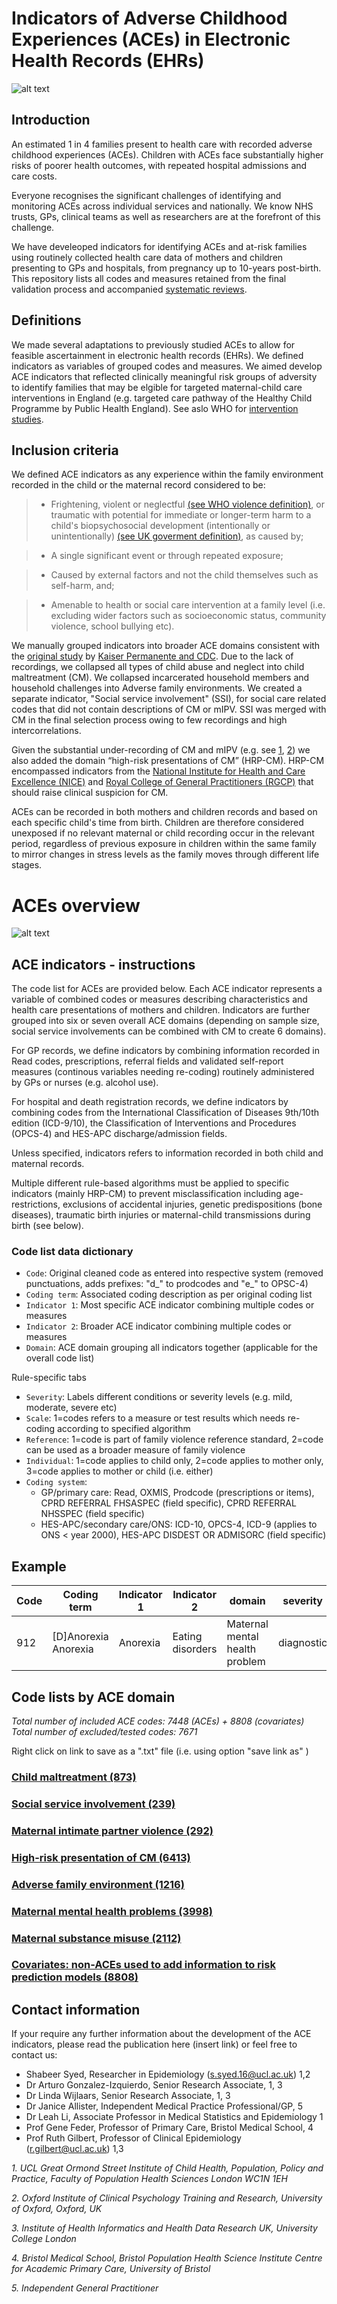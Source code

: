
# Indicators of Adverse Childhood Experiences (ACEs) in Electronic Health Records (EHRs)


![alt text](https://github.com/shabeer-syed/ACEs/raw/main/intro%20logo.png "UCL ICH")

## Introduction
An estimated 1 in 4 families present to health care with recorded adverse childhood experiences (ACEs). Children with ACEs face substantially higher risks of poorer health outcomes, with repeated hospital admissions and care costs.

Everyone recognises the  significant challenges of identifying and monitoring ACEs across individual services and nationally.
We know NHS trusts, GPs, clinical teams as well as researchers are at the forefront of this challenge.

We have develeoped indicators for identifying ACEs and at-risk families using routinely collected health care data of mothers and children presenting to GPs and hospitals, from pregnancy up to 10-years post-birth. This repository lists all codes and measures retained from the final validation process and accompanied [systematic reviews](https://adc.bmj.com/content/106/1/44.info).


## Definitions
We made several adaptations to previously studied ACEs to allow for feasible ascertainment in electronic health records (EHRs). We defined indicators as variables of grouped codes and measures. We aimed develop ACE indicators that reflected clinically meaningful risk groups of adversity to identify families that may be elgible for targeted maternal-child care interventions in England (e.g. targeted care pathway of the Healthy Child Programme by Public Health England). See aslo WHO for [intervention studies](https://www.who.int/teams/social-determinants-of-health/violence-prevention/global-status-report-on-violence-against-children-2020).

## Inclusion criteria

We defined ACE indicators as any experience within the family environment recorded in the child or the maternal record considered to be:

> * Frightening, violent or neglectful [(see WHO violence definition)](https://www.who.int/violence_injury_prevention/violence/world_report/en/summary_en.pdf), or traumatic with potential for immediate or longer-term harm to a child's biopsychosocial development (intentionally or unintentionally) [(see UK goverment definition)](https://assets.publishing.service.gov.uk/government/uploads/system/uploads/attachment_data/file/942454/Working_together_to_safeguard_children_inter_agency_guidance.pdf), as caused by;

> * A single significant event or through repeated exposure;

> * Caused by external factors and not the child themselves such as self-harm, and;

> * Amenable to health or social care intervention at a family level (i.e. excluding wider factors such as socioeconomic status, community violence, school bullying etc).

We manually grouped indicators into broader ACE domains consistent with the [original study](https://www.ajpmonline.org/article/S0749-3797(98)00017-8/fulltext) by [Kaiser Permanente and CDC](https://www.cdc.gov/violenceprevention/aces/index.html).  Due to the lack of recordings, we collapsed all types of child abuse and neglect into child maltreatment (CM). We collapsed incarcerated household members and household challenges into Adverse family environments.  We created a separate indicator, "Social service involvement" (SSI), for social care related codes that did not contain descriptions of CM or mIPV. SSI was merged with CM in the final selection process owing to few recordings and high intercorrelations.

Given the substantial under-recording of CM and mIPV (e.g. see [1](https://www.cambridge.org/core/journals/the-british-journal-of-psychiatry/article/barriers-and-facilitators-of-disclosures-of-domestic-violence-by-mental-health-service-users-qualitative-study/7A690CCBC0322D045442549A5FA3C4CF), [2](https://bjgp.org/content/67/659/e437.long)) we also added the domain “high-risk presentations of CM” (HRP-CM). HRP-CM encompassed indicators from the [National Institute for Health and Care Excellence (NICE)](https://www.nice.org.uk/guidance/cg89/chapter/1-Guidance) and [Royal College of General Practitioners (RGCP)](https://www.rcgp.org.uk/clinical-and-research/resources/toolkits/child-safeguarding-toolkit.aspx) that should raise clinical suspicion for CM.

ACEs can be recorded in both mothers and children records and based on each specific child's time from birth. Children are therefore considered unexposed if no relevant maternal or child recording occur in the relevant period, regardless of previous exposure in children within the same family to mirror changes in stress levels as the family moves through different life stages.

# ACEs overview
![alt text](https://github.com/shabeer-syed/ACEs/blob/main/domains.png?raw=true "Domains")

## ACE indicators - instructions 
The code list for ACEs are provided below.
Each ACE indicator represents a variable of combined codes or measures describing characteristics and health care presentations of mothers and children. Indicators are further grouped into six or seven overall ACE domains (depending on sample size, social service involvements can be combined with CM to create 6 domains).

For GP records, we define indicators by combining information recorded in Read codes, prescriptions, referral fields and validated self-report measures (continous variables needing re-coding) routinely administered by GPs or nurses (e.g. alcohol use).

For hospital and death registration records, we define indicators by combining codes from the International Classification of Diseases 9th/10th edition (ICD-9/10), the Classification of Interventions and Procedures (OPCS-4) and HES-APC discharge/admission fields.

Unless specified, indicators refers to information recorded in both child and maternal records.

Multiple different rule-based algorithms must be applied to specific indicators (mainly HRP-CM) to prevent misclassification including age-restrictions, exclusions of accidental injuries, genetic predispositions (bone diseases), traumatic birth injuries or maternal-child transmissions during birth (see below).


### Code list data dictionary

*  `Code`: Original cleaned code as entered into respective system (removed punctuations, adds prefixes: "d_" to prodcodes and "e_" to OPSC-4)
*  `Coding term`: Associated coding description as per original coding list
*  `Indicator 1`: Most specific ACE indicator combining multiple codes or measures
*  `Indicator 2`: Broader ACE indicator combining multiple codes or measures
*  `Domain`: ACE domain grouping all indicators together (applicable for the overall code list)

Rule-specific tabs
*  `Severity`: Labels different conditions or severity levels (e.g. mild, moderate, severe etc)
*  `Scale`: 1=codes refers to a measure or test results which needs re-coding according to specified algorithm
*  `Reference`: 1=code is part of family violence reference standard, 2=code can be used as a broader measure of family violence 
*  `Individual`: 1=code applies to child only, 2=code applies to mother only, 3=code applies to mother or child (i.e. either)
*  `Coding system`: 
    -  GP/primary care: Read, OXMIS, Prodcode (prescriptions or items), CPRD REFERRAL FHSASPEC (field specific), CPRD REFERRAL NHSSPEC (field specific)
    -  HES-APC/secondary care/ONS: ICD-10, OPCS-4, ICD-9 (applies to ONS < year 2000), HES-APC DISDEST OR ADMISORC (field specific)


## Example

| Code | Coding  term  | Indicator 1 | Indicator 2 |  domain | severity | scale | reference | individual | coding system |
| --- | --- | --- | --- | --- | --- | --- | --- | --- | --- |
| 912 | [D]Anorexia	Anorexia | Anorexia | Eating disorders | Maternal mental health problem | diagnostic |  |  | 2 | Read | 

## Code lists by ACE domain
*Total number of included ACE codes: 7448 (ACEs) + 8808 (covariates)*
*Total number of excluded/tested codes: 7671*

Right click on link to save as a ".txt" file (i.e. using option "save link as" )

### [Child maltreatment (873)](https://raw.githubusercontent.com/shabeer-syed/ACEs/code-lists/cm.txt)
### [Social service involvement (239)](https://raw.githubusercontent.com/shabeer-syed/ACEs/code-lists/SSI.txt)
### [Maternal intimate partner violence (292)](https://raw.githubusercontent.com/shabeer-syed/ACEs/code-lists/mIPV.txt)
### [High-risk presentation of CM (6413)](https://raw.githubusercontent.com/shabeer-syed/ACEs/code-lists/HRP-CM.txt)

### [Adverse family environment (1216)](https://raw.githubusercontent.com/shabeer-syed/ACEs/code-lists/AFE.txt)
### [Maternal mental health problems (3998)](https://raw.githubusercontent.com/shabeer-syed/ACEs/code-lists/mMHPs.txt)
### [Maternal substance misuse (2112)](https://raw.githubusercontent.com/shabeer-syed/ACEs/code-lists/MSM.txt)

### [Covariates: non-ACEs used to add information to risk prediction models (8808)](https://raw.githubusercontent.com/shabeer-syed/ACEs/code-lists/Health%20comorbidities.txt)

## Contact information

If your require any further information about the development of the ACE indicators, please read the publication here (insert link) or feel free to contact us:

* Shabeer Syed, Researcher in Epidemiology (s.syed.16@ucl.ac.uk) 1,2 
* Dr Arturo Gonzalez-Izquierdo, Senior Research Associate, 1, 3
* Dr Linda Wijlaars, Senior Research Associate, 1, 3
* Dr Janice Allister, Independent Medical Practice Professional/GP, 5
* Dr Leah Li,  Associate Professor in Medical Statistics and Epidemiology 1
* Prof Gene Feder, Professor of Primary Care, Bristol Medical School, 4
* Prof Ruth Gilbert, Professor of Clinical Epidemiology (r.gilbert@ucl.ac.uk) 1,3

*1. UCL Great Ormond Street Institute of Child Health, Population, Policy and Practice, Faculty of Population Health Sciences London WC1N 1EH*

*2. Oxford Institute of Clinical Psychology Training and Research, University of Oxford, Oxford, UK*

*3. Institute of Health Informatics and Health Data Research UK, University College London*

*4. Bristol Medical School, Bristol Population Health Science Institute Centre for Academic Primary Care, University of Bristol*

*5. Independent General Practitioner*